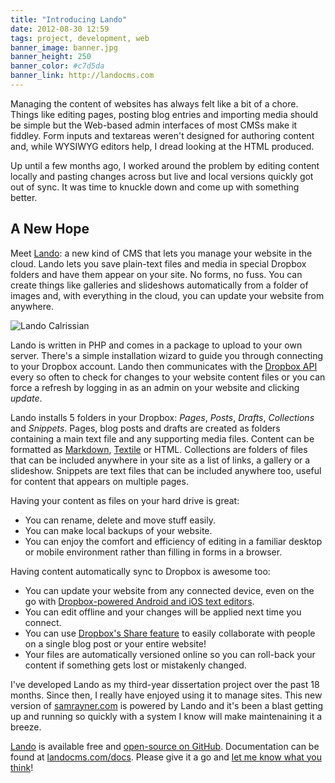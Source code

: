```yaml
---
title: "Introducing Lando"
date: 2012-08-30 12:59
tags: project, development, web
banner_image: banner.jpg
banner_height: 250
banner_color: #c7d5da
banner_link: http://landocms.com
---
```


Managing the content of websites has always felt like a bit of a chore. Things like editing pages, posting blog entries and importing media should be simple but the Web-based admin interfaces of most CMSs make it fiddley. Form inputs and textareas weren't designed for authoring content and, while WYSIWYG editors help, I dread looking at the HTML produced.

Up until a few months ago, I worked around the problem by editing content locally and pasting changes across but live and local versions quickly got out of sync. It was time to knuckle down and come up with something better.

A New Hope
----------

Meet [Lando][l]: a new kind of CMS that lets you manage your website in the cloud. Lando lets you save plain-text files and media in special Dropbox folders and have them appear on your site. No forms, no fuss. You can create things like galleries and slideshows automatically from a folder of images and, with everything in the cloud, you can update your website from anywhere.

<img src="/posts/lando/lando.jpg" alt="Lando Calrissian" class="right shadow" />

Lando is written in PHP and comes in a package to upload to your own server. There's a simple installation wizard to guide you through connecting to your Dropbox account. Lando then communicates with the [Dropbox API][api] every so often to check for changes to your website content files or you can force a refresh by logging in as an admin on your website and clicking _update_.

Lando installs 5 folders in your Dropbox: _Pages_, _Posts_, _Drafts_, _Collections_ and _Snippets_. Pages, blog posts and drafts are created as folders containing a main text file and any supporting media files. Content can be formatted as [Markdown][md], [Textile][tt] or HTML. Collections are folders of files that can be included anywhere in your site as a list of links, a gallery or a slideshow. Snippets are text files that can be included anywhere too, useful for content that appears on multiple pages.

Having your content as files on your hard drive is great:

- You can rename, delete and move stuff easily.
- You can make local backups of your website.
- You can enjoy the comfort and efficiency of editing in a familiar desktop or mobile environment rather than filling in forms in a browser.

Having content automatically sync to Dropbox is awesome too:

- You can update your website from any connected device, even on the go with [Dropbox-powered Android and iOS text editors][edit].
- You can edit offline and your changes will be applied next time you connect.
- You can use [Dropbox's Share feature][sh] to easily collaborate with people on a single blog post or your entire website!
- Your files are automatically versioned online so you can roll-back your content if something gets lost or mistakenly changed.

I've developed Lando as my third-year dissertation project over the past 18 months. Since then, I really have enjoyed using it to manage sites. This new version of [samrayner.com][sr] is powered by Lando and it's been a blast getting up and running so quickly with a system I know will make maintenaining it a breeze.

[Lando][l] is available free and [open-source on GitHub][gh]. Documentation can be found at [landocms.com/docs][docs]. Please give it a go and [let me know what you think][email]!

[l]: http://landocms.com
[api]: https://www.dropbox.com/developers
[md]: http://daringfireball.net/projects/markdown/
[tt]: http://textism.com/tools/textile/
[edit]: http://landocms.com/editing
[sh]: https://www.dropbox.com/help/19/en
[gh]: http://github.com/samrayner/Lando
[email]: mailto:&#115;&#97;&#109;&#64;&#115;&#97;&#109;&#114;&#97;&#121;&#110;&#101;&#114;&#46;&#99;&#111;&#109;
[docs]: http://landocms.com/docs
[sr]: http://samrayner.com
